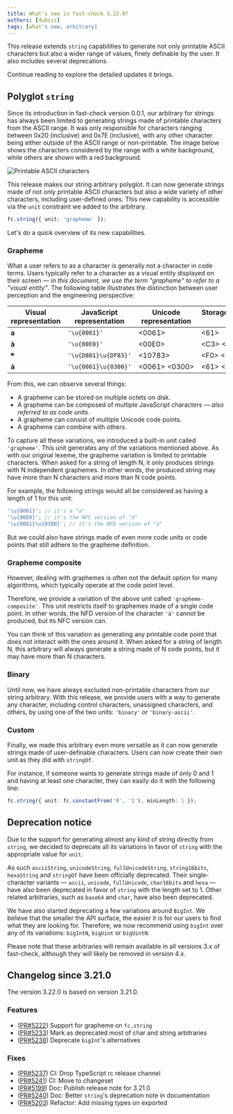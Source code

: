 ```yaml
---
title: What's new in fast-check 3.22.0?
authors: [dubzzz]
tags: [what's new, arbitrary]
---
```


This release extends `string` capabilities to generate not only printable ASCII characters but also a wider range of values, finely definable by the user. It also includes several deprecations.

Continue reading to explore the detailed updates it brings.

<!--truncate-->

## Polyglot `string`

Since its introduction in fast-check version 0.0.1, our arbitrary for strings has always been limited to generating strings made of printable characters from the ASCII range. It was only responsible for characters ranging between 0x20 (inclusive) and 0x7E (inclusive), with any other character being either outside of the ASCII range or non-printable. The image below shows the characters considered by the range with a white background, while others are shown with a red background.

![Printable ASCII characters](printable-ascii.png)

This release makes our string arbitrary polyglot. It can now generate strings made of not only printable ASCII characters but also a wide variety of other characters, including user-defined ones. This new capability is accessible via the `unit` constraint we added to the arbitrary.

```ts
fc.string({ unit: 'grapheme' });
```

Let's do a quick overview of its new capabilities.

### Grapheme

What a user refers to as a character is generally not a character in code terms. Users typically refer to a character as a visual entity displayed on their screen — _in this document, we use the term "grapheme" to refer to a "visual entity"_. The following table illustrates the distinction between user perception and the engineering perspective:

| Visual representation | JavaScript representation | Unicode representation         | Storage on disk (UTF-8)                                    |
| --------------------- | ------------------------- | ------------------------------ | ---------------------------------------------------------- |
| **a**                 | `'\u{0061}'`              | &lt;0061&gt;                   | &lt;61&gt;                                                 |
| **à**                 | `'\u{00E0}'`              | &lt;00E0&gt;                   | &lt;C3&gt;&nbsp;&lt;A0&gt;                                 |
| **𐞃**                 | `'\u{D801}\u{DF83}'`      | &lt;10783&gt;                  | &lt;F0&gt;&nbsp;&lt;90&gt;&nbsp;&lt;9E&gt;&nbsp;&lt;83&gt; |
| **à**                 | `'\u{0061}\u{0300}'`      | &lt;0061&gt;&nbsp;&lt;0300&gt; | &lt;61&gt;&nbsp;&lt;CC&gt;&nbsp;&lt;80&gt;                 |

From this, we can observe several things:

- A grapheme can be stored on multiple octets on disk.
- A grapheme can be composed of multiple JavaScript characters — _also referred to as code units_.
- A grapheme can consist of multiple Unicode code points.
- A grapheme can combine with others.

To capture all these variations, we introduced a built-in unit called `'grapheme'`. This unit generates any of the variations mentioned above. As with our original lexeme, the grapheme variation is limited to printable characters. When asked for a string of length N, it only produces strings with N independent graphemes. In other words, the produced string may have more than N characters and more than N code points.

For example, the following strings would all be considered as having a length of 1 for this unit:

```ts
'\u{0061}'; // it's a "a"
'\u{00E0}'; // it's the NFC version of "à"
'\u{0061}\u{0300}'; // it's the NFD version of "à"
```

But we could also have strings made of even more code units or code points that still adhere to the grapheme definition.

### Grapheme composite

However, dealing with graphemes is often not the default option for many algorithms, which typically operate at the code point level.

Therefore, we provide a variation of the above unit called `'grapheme-composite'`. This unit restricts itself to graphemes made of a single code point. In other words, the NFD version of the character `'à'` cannot be produced, but its NFC version can.

You can think of this variation as generating any printable code point that does not interact with the ones around it. When asked for a string of length N, this arbitrary will always generate a string made of N code points, but it may have more than N characters.

### Binary

Until now, we have always excluded non-printable characters from our string arbitrary. With this release, we provide users with a way to generate any character, including control characters, unassigned characters, and others, by using one of the two units: `'binary'` or `'binary-ascii'`.

### Custom

Finally, we made this arbitrary even more versatile as it can now generate strings made of user-definable characters. Users can now create their own unit as they did with `stringOf`.

For instance, if someone wants to generate strings made of only 0 and 1 and having at least one character, they can easily do it with the following line:

```ts
fc.string({ unit: fc.constantFrom('0', '1'), minLength: 1 });
```

## Deprecation notice

Due to the support for generating almost any kind of string directly from `string`, we decided to deprecate all its variations in favor of `string` with the appropriate value for `unit`.

As such `asciiString`, `unicodeString`, `fullUnicodeString`, `string16bits`, `hexaString` and `stringOf` have been officially deprecated. Their single-character variants — `ascii`, `unicode`, `fullUnicode`, `char16bits` and `hexa` — have also been deprecated in favor of `string` with the length set to 1. Other related arbitraries, such as `base64` and `char`, have also been deprecated.

We have also started deprecating a few variations around `BigInt`. We believe that the smaller the API surface, the easier it is for our users to find what they are looking for. Therefore, we now recommend using `bigInt` over any of its variations: `bigIntN`, `bigUint` or `bigUintN`.

Please note that these arbitraries will remain available in all versions 3.x of fast-check, although they will likely be removed in version 4.x.

## Changelog since 3.21.0

The version 3.22.0 is based on version 3.21.0.

### Features

- ([PR#5222](https://github.com/dubzzz/fast-check/pull/5222)) Support for grapheme on `fc.string`
- ([PR#5233](https://github.com/dubzzz/fast-check/pull/5233)) Mark as deprecated most of char and string arbitraries
- ([PR#5238](https://github.com/dubzzz/fast-check/pull/5238)) Deprecate `bigInt`'s alternatives

### Fixes

- ([PR#5237](https://github.com/dubzzz/fast-check/pull/5237)) CI: Drop TypeScript rc release channel
- ([PR#5241](https://github.com/dubzzz/fast-check/pull/5241)) CI: Move to changeset
- ([PR#5199](https://github.com/dubzzz/fast-check/pull/5199)) Doc: Publish release note for 3.21.0
- ([PR#5240](https://github.com/dubzzz/fast-check/pull/5240)) Doc: Better `string`'s deprecation note in documentation
- ([PR#5203](https://github.com/dubzzz/fast-check/pull/5203)) Refactor: Add missing types on exported
